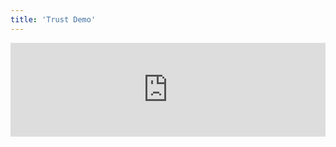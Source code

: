 ```yaml
---
title: 'Trust Demo'
---
```


<iframe id="ZFFrame" style="border: 0;" src="http://create.zumeforms.com/Home/Command?controller=Project&view=FormMin&projecturl=/Users/bfallen@zumesoft.com/Disc%20Trust.xml&HostID=bfallen@zumesoft.com" width="100%" scrolling="no"></iframe>

 <script src="http://create.zumeforms.com/assets/js/iframeResizer.min.js" type="text/javascript"></script>